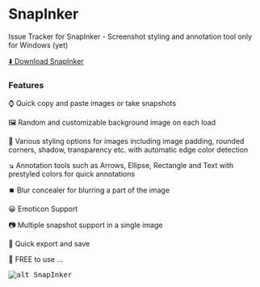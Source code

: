 # SnapInker
Issue Tracker for SnapInker - Screenshot styling and annotation tool only for Windows (yet)

[⬇️ Download SnapInker](https://snapinker.com/download/SnapInker-Installer.exe)

### Features
⌚ Quick copy and paste images or take snapshots

🖼️ Random and customizable background image on each load

🎨 Various styling options for images including image padding, rounded corners, shadow, transparency etc. with automatic edge color detection

↘️ Annotation tools such as Arrows, Ellipse, Rectangle and Text with prestyled colors for quick annotations

⏹️ Blur concealer for blurring a part of the image

😀 Emoticon Support

📷 Multiple snapshot support in a single image

💾 Quick export and save

💖 FREE to use
... 

<kbd>![alt SnapInker](https://snapinker.com/snapinker.png)</kbd>


